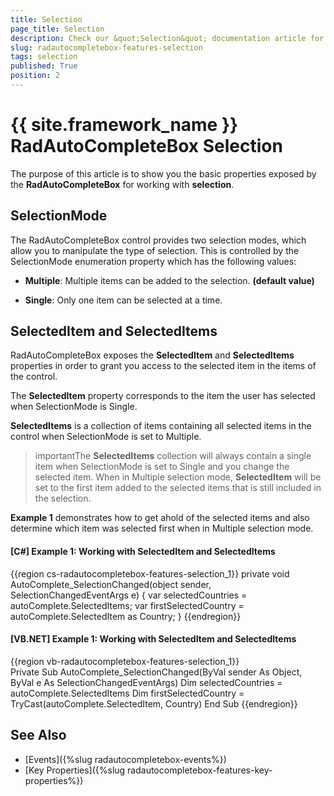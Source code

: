 ```yaml
---
title: Selection
page_title: Selection
description: Check our &quot;Selection&quot; documentation article for the RadAutoCompleteBox {{ site.framework_name }} control.
slug: radautocompletebox-features-selection
tags: selection
published: True
position: 2
---
```


# {{ site.framework_name }} RadAutoCompleteBox Selection

The purpose of this article is to show you the basic properties exposed by the __RadAutoCompleteBox__ for working with __selection__.

## SelectionMode

The RadAutoCompleteBox control provides two selection modes, which allow you to manipulate the type of selection. This is controlled by the SelectionMode enumeration property which has the following values:

* __Multiple__: Multiple items can be added to the selection. __(default value)__

* __Single__: Only one item can be selected at a time.

## SelectedItem and SelectedItems

RadAutoCompleteBox exposes the __SelectedItem__ and __SelectedItems__ properties in order to grant you access to the selected item in the items of the control.

The __SelectedItem__ property corresponds to the item the user has selected when SelectionMode is Single.

__SelectedItems__ is a collection of items containing all selected items in the control when SelectionMode is set to Multiple.

>importantThe __SelectedItems__ collection will always contain a single item when SelectionMode is set to Single and you change the selected item. When in Multiple selection mode, __SelectedItem__ will be set to the first item added to the selected items that is still included in the selection.

**Example 1** demonstrates how to get ahold of the selected items and also determine which item was selected first when in Multiple selection mode.

#### __[C#] Example 1: Working with SelectedItem and SelectedItems__

{{region cs-radautocompletebox-features-selection_1}}
	private void AutoComplete_SelectionChanged(object sender, SelectionChangedEventArgs e)
	{
		var selectedCountries = autoComplete.SelectedItems;
		var firstSelectedCountry = autoComplete.SelectedItem as Country;
	}
{{endregion}}

#### __[VB.NET] Example 1: Working with SelectedItem and SelectedItems__

{{region vb-radautocompletebox-features-selection_1}}	
	Private Sub AutoComplete_SelectionChanged(ByVal sender As Object, ByVal e As SelectionChangedEventArgs)
		Dim selectedCountries = autoComplete.SelectedItems
		Dim firstSelectedCountry = TryCast(autoComplete.SelectedItem, Country)
	End Sub
{{endregion}}

## See Also

 * [Events]({%slug radautocompletebox-events%})
 * [Key Properties]({%slug radautocompletebox-features-key-properties%})